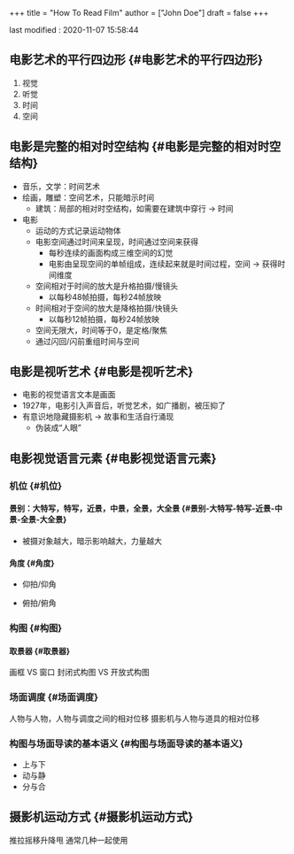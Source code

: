 +++
title = "How To Read Film"
author = ["John Doe"]
draft = false
+++

last modified
: 2020-11-07 15:58:44


## 电影艺术的平行四边形 {#电影艺术的平行四边形}

1.  视觉
2.  听觉
3.  时间
4.  空间


## 电影是完整的相对时空结构 {#电影是完整的相对时空结构}

-   音乐，文学：时间艺术
-   绘画，雕塑：空间艺术，只能暗示时间
    -   建筑：局部的相对时空结构，如需要在建筑中穿行 -> 时间
-   电影
    -   运动的方式记录运动物体
    -   电影空间通过时间来呈现，时间通过空间来获得
        -   每秒连续的画面构成三维空间的幻觉
        -   电影由呈现空间的单帧组成，连续起来就是时间过程，空间 -> 获得时间维度
    -   空间相对于时间的放大是升格拍摄/慢镜头
        -   以每秒48帧拍摄，每秒24帧放映
    -   时间相对于空间的放大是降格拍摄/快镜头
        -   以每秒12帧拍摄，每秒24帧放映
    -   空间无限大，时间等于0，是定格/聚焦
    -   通过闪回/闪前重组时间与空间


## 电影是视听艺术 {#电影是视听艺术}

-   电影的视觉语言文本是画面
-   1927年，电影引入声音后，听觉艺术，如广播剧，被压抑了
-   有意识地隐藏摄影机 -> 故事和生活自行涌现
    -   伪装成“人眼”


## 电影视觉语言元素 {#电影视觉语言元素}


### 机位 {#机位}


#### 景别：大特写，特写，近景，中景，全景，大全景 {#景别-大特写-特写-近景-中景-全景-大全景}

<!--list-separator-->

-  被摄对象越大，暗示影响越大，力量越大


#### 角度 {#角度}

<!--list-separator-->

-  仰拍/仰角

<!--list-separator-->

-  俯拍/俯角


### 构图 {#构图}


#### 取景器 {#取景器}

画框 VS 窗口
封闭式构图 VS 开放式构图


### 场面调度 {#场面调度}

人物与人物，人物与调度之间的相对位移
摄影机与人物与道具的相对位移


### 构图与场面导读的基本语义 {#构图与场面导读的基本语义}

-   上与下
-   动与静
-   分与合


## 摄影机运动方式 {#摄影机运动方式}

推拉摇移升降甩
通常几种一起使用
